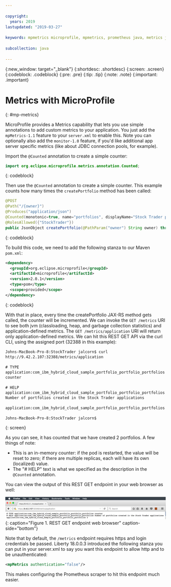```yaml
---

copyright:
  years: 2019
lastupdated: "2019-03-27"

keywords: mpmetrics microprofile, mpmetrics, prometheus java, metrics java, microprofile metrics

subcollection: java

---
```


{:new_window: target="_blank"}
{:shortdesc: .shortdesc}
{:screen: .screen}
{:codeblock: .codeblock}
{:pre: .pre}
{:tip: .tip}
{:note: .note}
{:important: .important}

# Metrics with MicroProfile
{: #mp-metrics}

MicroProfile provides a Metrics capability that lets you use simple annotations to add custom metrics to your application. You just add the `mpMetrics-1.1` feature to your `server.xml` to enable this. Note you can optionally also add the `monitor-1.0` feature, if you'd like additional app server specific metrics (like about JDBC connection pools, for example).

Import the `@Counted` annotation to create a simple counter:

```java
import org.eclipse.microprofile.metrics.annotation.Counted;
```
{: codeblock}

Then use the `@Counted` annotation to create a simple counter. This example counts how many times the `createPortfolio` method has been called:

```java
@POST
@Path("/{owner}")
@Produces("application/json")
@Counted(monotonic=true, name="portfolios", displayName="Stock Trader portfolios", description="Number of portfolios created in the Stock Trader applications")
@RolesAllowed({"StockTrader"})
public JsonObject createPortfolio(@PathParam("owner") String owner) throws SQLException {
```
{: codeblock}

To build this code, we need to add the following stanza to our Maven `pom.xml`:
```xml
<dependency>
  <groupId>org.eclipse.microprofile</groupId>
  <artifactId>microprofile</artifactId>
  <version>2.0.1</version>
  <type>pom</type>
  <scope>provided</scope>
</dependency>
```
{: codeblock}

With that in place, every time the createPortfolio JAX-RS method gets called, the counter will be incremented. We can invoke the `GET /metrics` URI to see both jvm (classloading, heap, and garbage collection statistics) and application-defined metrics. The `GET /metrics/application` URI will return only application-defined metrics. We can hit this REST GET API via the curl CLI, using the assigned port (32388 in this example):

```
Johns-MacBook-Pro-8:StockTrader jalcorn$ curl http://9.42.2.107:32388/metrics/application

# TYPE application:com_ibm_hybrid_cloud_sample_portfolio_portfolio_portfolios counter

# HELP application:com_ibm_hybrid_cloud_sample_portfolio_portfolio_portfolios Number of portfolios created in the Stock Trader applications

application:com_ibm_hybrid_cloud_sample_portfolio_portfolio_portfolios

Johns-MacBook-Pro-8:StockTrader jalcorn$
```
{: screen}

As you can see, it has counted that we have created 2 portfolios. A few things of note:

- This is an in-memory counter: if the pod is restarted, the value will be reset to zero; if there are multiple replicas, each will have its own (localized) value.
- The "# HELP" text is what we specified as the description in the `@Counted` annotation.

You can view the output of this REST GET endpoint in your web browser as well:

![REST GET endpoint web browser](images/microprofile-metrics-image1.png "REST GET endpoint web browser"){: caption="Figure 1. REST GET endpoint web browser" caption-side="bottom"}

Note that by default, the `/metrics` endpoint requires https and login credentials be passed. Liberty 18.0.0.3 introduced the following stanza you can put in your server.xml to say you want this endpoint to allow http and to be unauthenticated:

```xml
<mpMetrics authentication="false"/>
```

This makes configuring the Prometheus scraper to hit this endpoint much easier.

